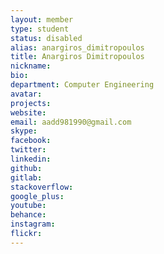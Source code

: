 ```yaml
---
layout: member
type: student
status: disabled
alias: anargiros_dimitropoulos
title: Anargiros Dimitropoulos
nickname:
bio:
department: Computer Engineering
avatar:
projects:
website:
email: aadd981990@gmail.com
skype:
facebook:
twitter:
linkedin:
github:
gitlab:
stackoverflow:
google_plus:
youtube:
behance:
instagram:
flickr:
---
```

